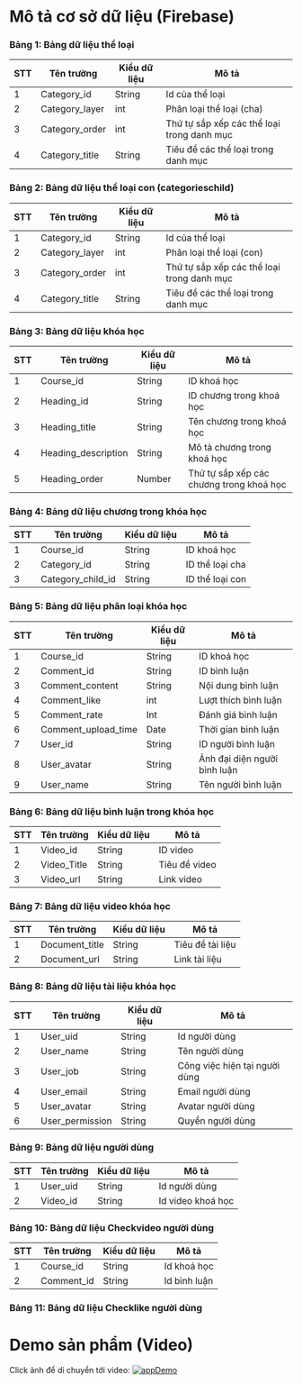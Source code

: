 # Mô tả cơ sở dữ liệu (Firebase)

### Bảng 1: Bảng dữ liệu thể loại

| STT | Tên trường      | Kiểu dữ liệu | Mô tả                                |
|-----|-----------------|--------------|--------------------------------------|
| 1   | Category_id     | String       | Id của thể loại                      |
| 2   | Category_layer  | int          | Phân loại thể loại (cha)            |
| 3   | Category_order  | int          | Thứ tự sắp xếp các thể loại trong danh mục |
| 4   | Category_title  | String       | Tiêu đề các thể loại trong danh mục |

### Bảng 2: Bảng dữ liệu thể loại con (categorieschild)

| STT | Tên trường      | Kiểu dữ liệu | Mô tả                                |
|-----|-----------------|--------------|--------------------------------------|
| 1   | Category_id     | String       | Id của thể loại                      |
| 2   | Category_layer  | int          | Phân loại thể loại (con)            |
| 3   | Category_order  | int          | Thứ tự sắp xếp các thể loại trong danh mục |
| 4   | Category_title  | String       | Tiêu đề các thể loại trong danh mục |

### Bảng 3: Bảng dữ liệu khóa học

| STT | Tên trường          | Kiểu dữ liệu | Mô tả                                          |
|-----|---------------------|--------------|------------------------------------------------|
| 1   | Course_id           | String       | ID khoá học                                    |
| 2   | Heading_id          | String       | ID chương trong khoá học                       |
| 3   | Heading_title       | String       | Tên chương trong khoá học                      |
| 4   | Heading_description | String       | Mô tả chương trong khoá học                    |
| 5   | Heading_order       | Number       | Thứ tự sắp xếp các chương trong khoá học      |

### Bảng 4: Bảng dữ liệu chương trong khóa học

| STT | Tên trường       | Kiểu dữ liệu | Mô tả                  |
|-----|------------------|--------------|------------------------|
| 1   | Course_id        | String       | ID khoá học            |
| 2   | Category_id      | String       | ID thể loại cha       |
| 3   | Category_child_id| String       | ID thể loại con       |

### Bảng 5: Bảng dữ liệu phân loại khóa học

| STT | Tên trường      | Kiểu dữ liệu | Mô tả                       |
|-----|-----------------|--------------|-----------------------------|
| 1   | Course_id       | String       | ID khoá học                 |
| 2   | Comment_id      | String       | ID bình luận                |
| 3   | Comment_content | String       | Nội dung bình luận          |
| 4   | Comment_like    | int          | Lượt thích bình luận        |
| 5   | Comment_rate    | Int          | Đánh giá bình luận          |
| 6   | Comment_upload_time | Date     | Thời gian bình luận         |
| 7   | User_id         | String       | ID người bình luận          |
| 8   | User_avatar     | String       | Ảnh đại diện người bình luận|
| 9   | User_name       | String       | Tên người bình luận         |

### Bảng 6: Bảng dữ liệu bình luận trong khóa học

| STT | Tên trường      | Kiểu dữ liệu | Mô tả             |
|-----|-----------------|--------------|-------------------|
| 1   | Video_id        | String       | ID video          |
| 2   | Video_Title     | String       | Tiêu đề video     |
| 3   | Video_url       | String       | Link video        |

### Bảng 7: Bảng dữ liệu video khóa học

| STT | Tên trường      | Kiểu dữ liệu | Mô tả             |
|-----|-----------------|--------------|-------------------|
| 1   | Document_title  | String       | Tiêu đề tài liệu  |
| 2   | Document_url    | String       | Link tài liệu     |

### Bảng 8: Bảng dữ liệu tài liệu khóa học

| STT | Tên trường      | Kiểu dữ liệu | Mô tả                   |
|-----|-----------------|--------------|-------------------------|
| 1   | User_uid        | String       | Id người dùng           |
| 2   | User_name       | String       | Tên người dùng          |
| 3   | User_job        | String       | Công việc hiện tại người dùng |
| 4   | User_email      | String       | Email người dùng        |
| 5   | User_avatar     | String       | Avatar người dùng       |
| 6   | User_permission | String       | Quyền người dùng       |

### Bảng 9: Bảng dữ liệu người dùng

| STT | Tên trường      | Kiểu dữ liệu | Mô tả             |
|-----|-----------------|--------------|-------------------|
| 1   | User_uid        | String       | Id người dùng     |
| 2   | Video_id        | String       | Id video khoá học |

### Bảng 10: Bảng dữ liệu Checkvideo người dùng

| STT | Tên trường      | Kiểu dữ liệu | Mô tả             |
|-----|-----------------|--------------|-------------------|
| 1   | Course_id       | String       | Id khoá học       |
| 2   | Comment_id      | String       | Id bình luận      |

### Bảng 11: Bảng dữ liệu Checklike người dùng

# Demo sản phẩm (Video)
Click ảnh để di chuyển tới video: 
[![appDemo](https://img.youtube.com/vi/pesfm5-z4FI/0.jpg)](https://www.youtube.com/watch?v=pesfm5-z4FI)

